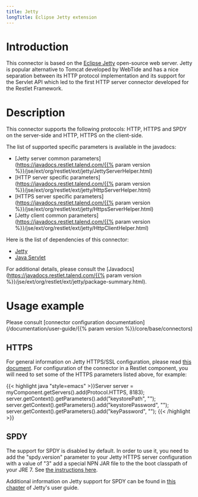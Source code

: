 ```yaml
---
title: Jetty
longTitle: Eclipse Jetty extension
---
```

# Introduction

This connector is based on the [Eclipse Jetty](http://www.eclipse.org/jetty/)
open-source web server. Jetty is popular alternative to Tomcat developed
by WebTide and has a nice separation between its HTTP
protocol implementation and its support for the Servlet API which led to
the first HTTP server connector developed for the Restlet Framework.

# Description

This connector supports the following protocols: HTTP, HTTPS and SPDY on the server-side and HTTP, HTTPS
on the client-side.

The list of supported specific parameters is available in the javadocs:

-   [Jetty server common parameters](https://javadocs.restlet.talend.com/{{% param version %}}/jse/ext/org/restlet/ext/jetty/JettyServerHelper.html)
-   [HTTP server specific parameters](https://javadocs.restlet.talend.com/{{% param version %}}/jse/ext/org/restlet/ext/jetty/HttpServerHelper.html)
-   [HTTPS server specific parameters](https://javadocs.restlet.talend.com/{{% param version %}}/jse/ext/org/restlet/ext/jetty/HttpsServerHelper.html)
-   [Jetty client common parameters](https://javadocs.restlet.talend.com/{{% param version %}}/jse/ext/org/restlet/ext/jetty/HttpClientHelper.html)

Here is the list of dependencies of this connector:

-   [Jetty](http://www.eclipse.org/jetty/)
-   [Java Servlet](http://www.oracle.com/technetwork/java/javaee/servlet/index.html)

For additional details, please consult the
[Javadocs](https://javadocs.restlet.talend.com/{{% param version %}}/jse/ext/org/restlet/ext/jetty/package-summary.html).

# Usage example

Please consult [connector configuration documentation](/documentation/user-guide/{{% param version %}}/core/base/connectors)

## HTTPS

For general information on Jetty HTTPS/SSL configuration, please read
[this document](http://wiki.eclipse.org/Jetty/Howto/Configure_SSL).
For configuration of the connector in a Restlet component, you will need
to set some of the HTTPS parameters listed above, for example:

{{< highlight java "style=emacs" >}}Server server = myComponent.getServers().add(Protocol.HTTPS, 8183);
server.getContext().getParameters().add("keystorePath", "<your-path>");
server.getContext().getParameters().add("keystorePassword", "<your-password>");
server.getContext().getParameters().add("keyPassword", "<your-password>");
{{< /highlight >}}

## SPDY

The support for SPDY is disabled by default. In order to use it, you need to add the "spdy.version" parameter to your Jetty HTTPS server configuration with a value of "3" add a special NPN JAR file to the the boot classpath of your JRE 7. See [the instructions here](https://wiki.eclipse.org/Jetty/Feature/NPN).

Additional information on Jetty support for SPDY can be found in [this chapter](https://wiki.eclipse.org/Jetty/Feature/SPDY) of Jetty's user guide.
